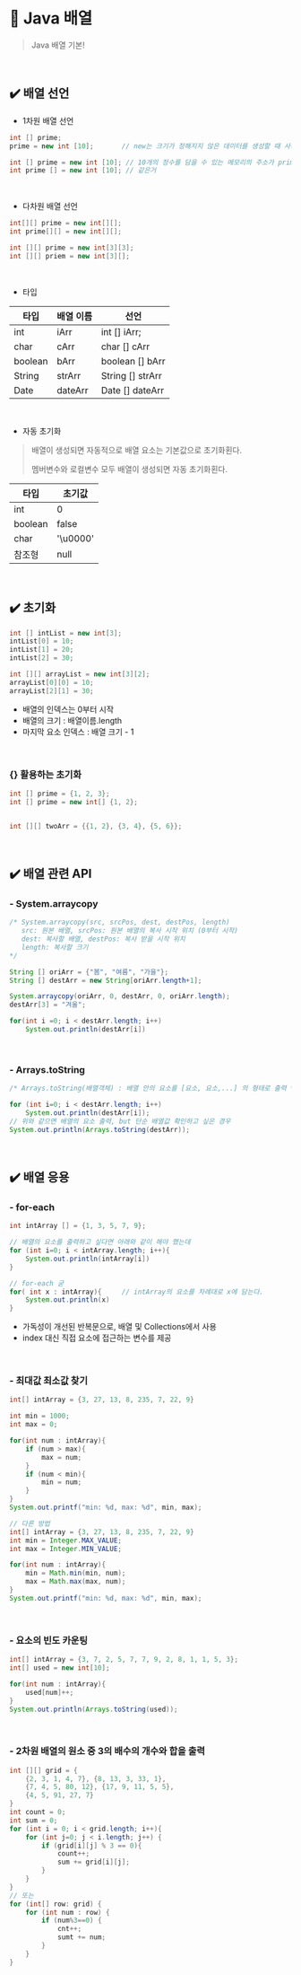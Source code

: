 # 🧋 Java 배열

> Java 배열 기본!

<br>

## ✔️ 배열 선언

- 1차원 배열 선언

```java
int [] prime;
prime = new int [10];		// new는 크기가 정해지지 않은 데이터를 생성할 때 사용하는 키워드

int [] prime = new int [10]; // 10개의 정수를 담을 수 있는 메모리의 주소가 prime에 담김
int prime [] = new int [10]; // 같은거
```

<br>

- 다차원 배열 선언

```java
int[][] prime = new int[][];
int prime[][] = new int[][];

int [][] prime = new int[3][3];
int [][] priem = new int[3][];
```

<br>

- 타입

| 타입    | 배열 이름 | 선언             |
| ------- | --------- | ---------------- |
| int     | iArr      | int [] iArr;     |
| char    | cArr      | char [] cArr     |
| boolean | bArr      | boolean [] bArr  |
| String  | strArr    | String [] strArr |
| Date    | dateArr   | Date [] dateArr  |

<br>

- 자동 초기화

> 배열이 생성되면 자동적으로 배열 요소는 기본값으로 초기화횐다.
>
> 멤버변수와 로컬변수 모두 배열이 생성되면 자동 초기화횐다.

| 타입    | 초기값   |
| ------- | -------- |
| int     | 0        |
| boolean | false    |
| char    | '\u0000' |
| 참조형  | null     |

<br>

##  ✔️ 초기화

```java
int [] intList = new int[3];
intList[0] = 10;
intList[1] = 20;
intList[2] = 30;

int [][] arrayList = new int[3][2];
arrayList[0][0] = 10;
arrayList[2][1] = 30;
```

- 배열의 인덱스는 0부터 시작
- 배열의 크기 : 배열이름.length
- 마지막 요소 인덱스 : 배열 크기 - 1

<br>

### {} 활용하는 초기화

```java
int [] prime = {1, 2, 3};
int [] prime = new int[] {1, 2};


int [][] twoArr = {{1, 2}, {3, 4}, {5, 6}};
```

<br>

## ✔️ 배열 관련 API

### - System.arraycopy

```java
/* System.arraycopy(src, srcPos, dest, destPos, length)
   src: 원본 배열, srcPos: 원본 배열의 복사 시작 위치 (0부터 시작)
   dest: 복사할 배열, destPos: 복사 받을 시작 위치
   length: 복사할 크기
*/

String [] oriArr = {"봄", "여름", "가을"};
String [] destArr = new String[oriArr.length+1];

System.arraycopy(oriArr, 0, destArr, 0, oriArr.length);
destArr[3] = "겨울";

for(int i =0; i < destArr.length; i++)
    System.out.println(destArr[i])
```

<br>

### - Arrays.toString

```java
/* Arrays.toString(배열객체) : 배열 안의 요소를 [요소, 요소,...] 의 형태로 출력 */

for (int i=0; i < destArr.length; i++)
    System.out.println(destArr[i]);
// 위와 같으면 배열의 요소 출력, but 단순 배열값 확인하고 싶은 경우
System.out.println(Arrays.toString(destArr));
```

<br>

## ✔️ 배열 응용

### - for-each

```java
int intArray [] = {1, 3, 5, 7, 9};

// 배열의 요소를 출력하고 싶다면 아래와 같이 해야 했는데
for (int i=0; i < intArray.length; i++){
    System.out.println(intArray[i])
}

// for-each 굳
for( int x : intArray){		// intArray의 요소를 차례대로 x에 담는다.
    System.out.println(x)
}
```

- 가독성이 개선된 반복문으로, 배열 및 Collections에서 사용
- index 대신 직접 요소에 접근하는 변수를 제공

<br>

### - 최대값 최소값 찾기

```java
int[] intArray = {3, 27, 13, 8, 235, 7, 22, 9}

int min = 1000;
int max = 0;

for(int num : intArray){
    if (num > max){
        max = num;
    }
    if (num < min){
        min = num;
    }
}
System.out.printf("min: %d, max: %d", min, max);
```

```java
// 다른 방법
int[] intArray = {3, 27, 13, 8, 235, 7, 22, 9}
int min = Integer.MAX_VALUE;
int max = Integer.MIN_VALUE;

for(int num : intArray){
    min = Math.min(min, num);
    max = Math.max(max, num);
}
System.out.printf("min: %d, max: %d", min, max);
```

<br>

### - 요소의 빈도 카운팅

```java
int[] intArray = {3, 7, 2, 5, 7, 7, 9, 2, 8, 1, 1, 5, 3};
int[] used = new int[10];

for(int num : intArray){
    used[num]++;
}
System.out.println(Arrays.toString(used));
```

<br>

### - 2차원 배열의 원소 중 3의 배수의 개수와 합을 출력

```java
int [][] grid = {
    {2, 3, 1, 4, 7}, {8, 13, 3, 33, 1},
    {7, 4, 5, 80, 12}, {17, 9, 11, 5, 5},
    {4, 5, 91, 27, 7}
}
int count = 0;
int sum = 0;
for (int i = 0; i < grid.length; i++){
    for (int j=0; j < i.length; j++) {
        if (grid[i][j] % 3 == 0){
            count++;
            sum += grid[i][j];
        }
    }
}
// 또는
for (int[] row: grid) {
    for (int num : row) {
        if (num%3==0) {
            cnt++;
            sumt += num;
        }
    }
}
```







